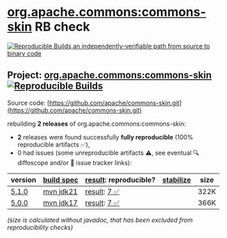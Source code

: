 [org.apache.commons:commons-skin](https://central.sonatype.com/artifact/org.apache.commons/commons-skin/versions) RB check
=======

[![Reproducible Builds](https://reproducible-builds.org/images/logos/rb.svg) an independently-verifiable path from source to binary code](https://reproducible-builds.org/)

## Project: [org.apache.commons:commons-skin](https://central.sonatype.com/artifact/org.apache.commons/commons-skin/versions) [![Reproducible Builds](https://img.shields.io/endpoint?url=https://raw.githubusercontent.com/jvm-repo-rebuild/reproducible-central/master/content/org/apache/commons/commons-skin/badge.json)](https://github.com/jvm-repo-rebuild/reproducible-central/blob/master/content/org/apache/commons/commons-skin/README.md)

Source code: [https://github.com/apache/commons-skin.git](https://github.com/apache/commons-skin.git)

rebuilding **2 releases** of org.apache.commons:commons-skin:
- **2** releases were found successfully **fully reproducible** (100% reproducible artifacts :white_check_mark:),
- 0 had issues (some unreproducible artifacts :warning:, see eventual :mag: diffoscope and/or :memo: issue tracker links):

| version | [build spec](/BUILDSPEC.md) | [result](https://reproducible-builds.org/docs/jvm/): reproducible? | [stabilize](https://github.com/google/oss-rebuild/blob/main/cmd/stabilize/README.md) | size |
| -- | --------- | ------ | ------ | -- |
| [5.1.0](https://central.sonatype.com/artifact/org.apache.commons/commons-skin/5.1.0/pom) | [mvn jdk21](commons-skin-5.1.0.buildspec) | [result](commons-skin-5.1.0.buildinfo): [7 :white_check_mark: ](commons-skin-5.1.0.buildcompare) | | 322K |
| [5.0.0](https://central.sonatype.com/artifact/org.apache.commons/commons-skin/5.0.0/pom) | [mvn jdk17](commons-skin-5.0.0.buildspec) | [result](commons-skin-5.0.0.buildinfo): [7 :white_check_mark: ](commons-skin-5.0.0.buildcompare) | | 366K |

<i>(size is calculated without javadoc, that has been excluded from reproducibility checks)</i>
